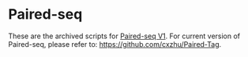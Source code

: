 # Paired-seq

These are the archived scripts for [Paired-seq V1](https://www.nature.com/articles/s41594-019-0323-x). For current version of Paired-seq, please refer to: https://github.com/cxzhu/Paired-Tag.

